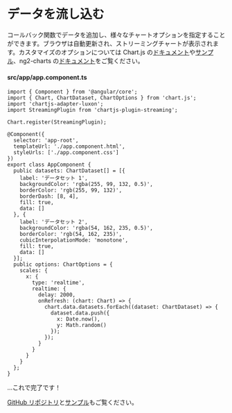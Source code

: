 # データを流し込む

コールバック関数でデータを追加し、様々なチャートオプションを指定することができます。ブラウザは自動更新され、ストリーミングチャートが表示されます。カスタマイズのオプションについては Chart.js の[ドキュメント](https://www.chartjs.org/docs)や[サンプル](https://www.chartjs.org/samples)、ng2-charts の[ドキュメント](https://valor-software.com/ng2-charts/)をご覧ください。

#### src/app/app.component.ts

```ts{15-19,22-26,33-43}
import { Component } from '@angular/core';
import { Chart, ChartDataset, ChartOptions } from 'chart.js';
import 'chartjs-adapter-luxon';
import StreamingPlugin from 'chartjs-plugin-streaming';

Chart.register(StreamingPlugin);

@Component({
  selector: 'app-root',
  templateUrl: './app.component.html',
  styleUrls: ['./app.component.css']
})
export class AppComponent {
  public datasets: ChartDataset[] = [{
    label: 'データセット 1',
    backgroundColor: 'rgba(255, 99, 132, 0.5)',
    borderColor: 'rgb(255, 99, 132)',
    borderDash: [8, 4],
    fill: true,
    data: []
  }, {
    label: 'データセット 2',
    backgroundColor: 'rgba(54, 162, 235, 0.5)',
    borderColor: 'rgb(54, 162, 235)',
    cubicInterpolationMode: 'monotone',
    fill: true,
    data: []
  }];
  public options: ChartOptions = {
    scales: {
      x: {
        type: 'realtime',
        realtime: {
          delay: 2000,
          onRefresh: (chart: Chart) => {
            chart.data.datasets.forEach((dataset: ChartDataset) => {
              dataset.data.push({
                x: Date.now(),
                y: Math.random()
              });
            });
          }
        }
      }
    }
  };
}
```

...これで完了です！

[GitHub リポジトリ](https://github.com/nagix/chartjs-plugin-streaming)と[サンプル](../../samples/)もご覧ください。

